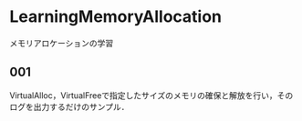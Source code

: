 # LearningMemoryAllocation
メモリアロケーションの学習

## 001

VirtualAlloc，VirtualFreeで指定したサイズのメモリの確保と解放を行い，そのログを出力するだけのサンプル．

